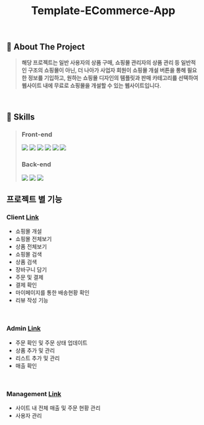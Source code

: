 <div align="center">
  <h1>Template-ECommerce-App</h1>
</div>
  <br />
  
  ## 📝 About The Project
> <b>해당 프로젝트는 일반 사용자의 상품 구매, 쇼핑몰 관리자의 상품 관리 등 일반적인 구조의 쇼핑몰이 아닌, 더 나아가 사업자 회원이 쇼핑몰 개설 버튼을 통해 필요한 정보를 기입하고, 원하는 쇼핑몰 디자인의 템플릿과 판매 카테고리를 선택하여 웹사이트 내에 무료로 쇼핑몰을 개설할 수 있는 웹사이트입니다.</b>
  <br />
  
  ## 💪 Skills
> <h3>Front-end</h3>
> <img src="https://img.shields.io/badge/React-20232A?style=for-the-badge&logo=react&logoColor=61DAFB"/> <img src="https://img.shields.io/badge/Redux-593D88?style=for-the-badge&logo=redux&logoColor=white"/> <img src="https://img.shields.io/badge/React_Router-CA4245?style=for-the-badge&logo=react-router&logoColor=white"/> <img src="https://img.shields.io/badge/Sass-CC6699?style=for-the-badge&logo=sass&logoColor=white"/> <img src="https://img.shields.io/badge/styled--components-DB7093?style=for-the-badge&logo=styled-components&logoColor=white"/> <img src="https://img.shields.io/badge/Material%20UI-007FFF?style=for-the-badge&logo=mui&logoColor=white"/>
> <h3>Back-end</h3>
> <img src="https://img.shields.io/badge/MongoDB-4EA94B?style=for-the-badge&logo=mongodb&logoColor=white"/> <img src="https://img.shields.io/badge/Node.js-339933?style=for-the-badge&logo=nodedotjs&logoColor=white"/> <img src="https://img.shields.io/badge/Express.js-000000?style=for-the-badge&logo=express&logoColor=white"/>

  ## 프로젝트 별 기능
###  Client [Link](https://github.com/amh6281/Template-ECommerce/tree/master/client)
  * 쇼핑몰 개설
  * 쇼핑몰 전체보기
  * 상품 전체보기
  * 쇼핑몰 검색
  * 상품 검색
  * 장바구니 담기
  * 주문 및 결제
  * 결제 확인
  * 마이페이지를 통한 배송현황 확인
  * 리뷰 작성 기능
  <br />
  
###  Admin [Link](https://github.com/amh6281/Template-ECommerce/tree/master/admin)
  * 주문 확인 및 주문 상태 업데이트
  * 상품 추가 및 관리
  * 리스트 추가 및 관리
  * 매출 확인
  <br />
  
###  Management [Link](https://github.com/amh6281/Template-ECommerce/tree/master/management)
  * 사이트 내 전체 매출 및 주문 현황 관리
  * 사용자 관리
